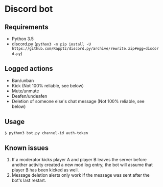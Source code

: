 # Discord bot

## Requirements
- Python 3.5
- discord.py (`python3 -m pip install -U https://github.com/Rapptz/discord.py/archive/rewrite.zip#egg=discord.py`)

## Logged actions
- Ban/unban
- Kick (Not 100% reliable, see below)
- Mute/unmute
- Deafen/undeafen
- Deletion of someone else's chat message (Not 100% reliable, see below)

## Usage
```
$ python3 bot.py channel-id auth-token
```

## Known issues
1. If a moderator kicks player A and player B leaves the server before another activity created a new mod log entry, the bot will assume that player B has been kicked as well.
2. Message deletion alerts only work if the message was sent after the bot's last restart.
